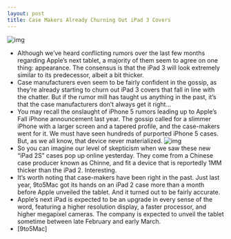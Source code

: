 ```yaml
---
layout: post
title: Case Makers Already Churning Out iPad 3 Covers
---
```

![img](http://media.idownloadblog.com/wp-content/uploads/2012/01/chinee-case.jpeg)
* Although we’ve heard conflicting rumors over the last few months regarding Apple’s next tablet, a majority of them seem to agree on one thing: appearance. The consensus is that the iPad 3 will look extremely similar to its predecessor, albeit a bit thicker.
* Case manufacturers even seem to be fairly confident in the gossip, as they’re already starting to churn out iPad 3 covers that fall in line with the chatter. But if the rumor mill has taught us anything in the past, it’s that the case manufacturers don’t always get it right…
* You may recall the onslaught of iPhone 5 rumors leading up to Apple’s Fall iPhone announcement last year. The gossip called for a slimmer iPhone with a larger screen and a tapered profile, and the case-makers went for it. We must have seen hundreds of purported iPhone 5 cases. But, as we all know, that device never materialized.
![img](http://media.idownloadblog.com/wp-content/uploads/2012/01/chinee-case-2.jpeg)
* So you can imagine our level of skepticism when we saw these new “iPad 2S” cases pop up online yesterday. They come from a Chinese case producer known as Chinne, and fit a device that is reportedly 1MM thicker than the iPad 2. Interesting.
* It’s worth noting that case-makers have been right in the past. Just last year, 9to5Mac got its hands on an iPad 2 case more than a month before Apple unveiled the tablet. And it turned out to be fairly accurate.
* Apple’s next iPad is expected to be an upgrade in every sense of the word, featuring a higher resolution display, a faster processor, and higher megapixel cameras. The company is expected to unveil the tablet sometime between late February and early March.
* [9to5Mac]

